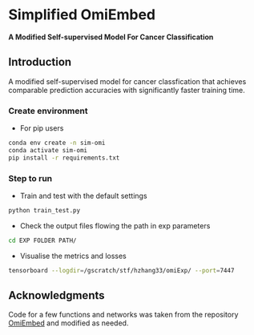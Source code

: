 # Simplified OmiEmbed
**A Modified Self-supervised Model For Cancer Classification**

## Introduction

A modified self-supervised model for cancer classfication that achieves comparable prediction accuracies with significantly faster training time.

### Create environment
-   For pip users
```bash
conda env create -n sim-omi
conda activate sim-omi
pip install -r requirements.txt
```

### Step to run
-   Train and test with the default settings
```bash
python train_test.py
```
-   Check the output files flowing the path in exp parameters
```bash
cd EXP FOLDER PATH/
```
-   Visualise the metrics and losses
```bash
tensorboard --logdir=/gscratch/stf/hzhang33/omiExp/ --port=7447
```


## Acknowledgments
Code for a few functions and networks was taken from the repository [OmiEmbed](https://github.com/zhangxiaoyu11/OmiEmbed) and modified as needed.
